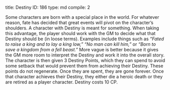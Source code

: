 title:          Destiny
ID:             186
type:           md
compile:        2


Some characters are born with a special place in the world. For whatever reason, fate has decided that great events will pivot on the character’s shoulders. A character with Destiny is meant for something. When taking this advantage, the player should work with the GM to decide what that Destiny should be (in loose terms). Examples include things such as *“Fated to raise a king and to lay a king low,”* *“No man can kill him,”* or *“Born to save a kingdom from a fell beast.”* More vague is better because it gives the GM more room to interpret the Destiny and work it into the overall story. The character is then given 3 Destiny Points, which they can spend to avoid some setback that would prevent them from achieving their Destiny. These points do not regenerate. Once they are spent, they are gone forever. Once that character achieves their Destiny, they either die a heroic death or they are retired as a player character. Destiny costs 10 CP.